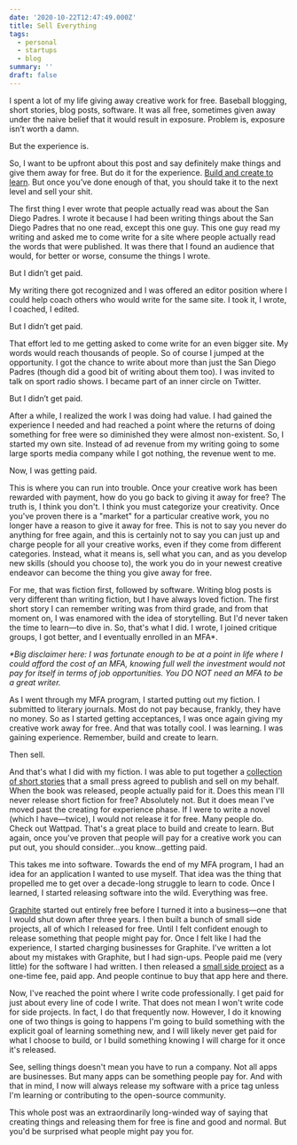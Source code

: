 ```yaml
---
date: '2020-10-22T12:47:49.000Z'
title: Sell Everything
tags:
  - personal
  - startups
  - blog
summary: ''
draft: false
---
```

I spent a lot of my life giving away creative work for free. Baseball blogging, short stories, blog posts, software. It was all free, sometimes given away under the naive belief that it would result in exposure. Problem is, exposure isn’t worth a damn.

But the experience is.

So, I want to be upfront about this post and say definitely make things and give them away for free. But do it for the experience. [Build and create to learn](<__GHOST_URL__/its-ok-to-build-to-learn/>). But once you’ve done enough of that, you should take it to the next level and sell your shit.

The first thing I ever wrote that people actually read was about the San Diego Padres. I wrote it because I had been writing things about the San Diego Padres that no one read, except this one guy. This one guy read my writing and asked me to come write for a site where people actually read the words that were published. It was there that I found an audience that would, for better or worse, consume the things I wrote.

But I didn’t get paid.

My writing there got recognized and I was offered an editor position where I could help coach others who would write for the same site. I took it, I wrote, I coached, I edited.

But I didn’t get paid.

That effort led to me getting asked to come write for an even bigger site. My words would reach thousands of people. So of course I jumped at the opportunity. I got the chance to write about more than just the San Diego Padres (though did a good bit of writing about them too). I was invited to talk on sport radio shows. I became part of an inner circle on Twitter.

But I didn’t get paid.

After a while, I realized the work I was doing had value. I had gained the experience I needed and had reached a point where the returns of doing something for free were so diminished they were almost non-existent. So, I started my own site. Instead of ad revenue from my writing going to some large sports media company while I got nothing, the revenue went to me.

Now, I was getting paid.

This is where you can run into trouble. Once your creative work has been rewarded with payment, how do you go back to giving it away for free? The truth is, I think you don't. I think you must categorize your creativity. Once you've proven there is a "market" for a particular creative work, you no longer have a reason to give it away for free. This is not to say you never do anything for free again, and this is certainly not to say you can just up and charge people for all your creative works, even if they come from different categories. Instead, what it means is, sell what you can, and as you develop new skills (should you choose to), the work you do in your newest creative endeavor can become the thing you give away for free.

For me, that was fiction first, followed by software. Writing blog posts is very different than writing fiction, but I have always loved fiction. The first short story I can remember writing was from third grade, and from that moment on, I was enamored with the idea of storytelling. But I'd never taken the time to learn—to dive in. So, that's what I did. I wrote, I joined critique groups, I got better, and I eventually enrolled in an MFA\*.

*\*Big disclaimer here: I was fortunate enough to be at a point in life where I could afford the cost of an MFA, knowing full well the investment would not pay for itself in terms of job opportunities. You DO NOT need an MFA to be a great writer.*

As I went through my MFA program, I started putting out my fiction. I submitted to literary journals. Most do not pay because, frankly, they have no money. So as I started getting acceptances, I was once again giving my creative work away for free. And that was totally cool. I was learning. I was gaining experience. Remember, build and create to learn.

Then sell.

And that's what I did with my fiction. I was able to put together a [collection of short stories](<https://www.rhythmnbone.com/leaving-arizona>) that a small press agreed to publish and sell on my behalf. When the book was released, people actually paid for it. Does this mean I'll never release short fiction for free? Absolutely not. But it does mean I've moved past the creating for experience phase. If I were to write a novel (which I have—twice), I would not release it for free. Many people do. Check out Wattpad. That's a great place to build and create to learn. But again, once you've proven that people will pay for a creative work you can put out, you should consider...you know...getting paid.

This takes me into software. Towards the end of my MFA program, I had an idea for an application I wanted to use myself. That idea was the thing that propelled me to get over a decade-long struggle to learn to code. Once I learned, I started releasing software into the wild. Everything was free.

[Graphite](<https://graphitedocs.com>) started out entirely free before I turned it into a business—one that I would shut down after three years. I then built a bunch of small side projects, all of which I released for free. Until I felt confident enough to release something that people might pay for. Once I felt like I had the experience, I started charging businesses for Graphite. I've written a lot about my mistakes with Graphite, but I had sign-ups. People paid me (very little) for the software I had written. I then released a [small side project](<https://getwritesprint.com>) as a one-time fee, paid app. And people continue to buy that app here and there.

Now, I've reached the point where I write code professionally. I get paid for just about every line of code I write. That does not mean I won't write code for side projects. In fact, I do that frequently now. However, I do it knowing one of two things is going to happens I'm going to build something with the explicit goal of learning something new, and I will likely never get paid for what I choose to build, or I build something knowing I will charge for it once it's released.

See, selling things doesn't mean you have to run a company. Not all apps are businesses. But many apps can be something people pay for. And with that in mind, I now will always release my software with a price tag unless I'm learning or contributing to the open-source community.

This whole post was an extraordinarily long-winded way of saying that creating things and releasing them for free is fine and good and normal. But you'd be surprised what people might pay you for.


  
